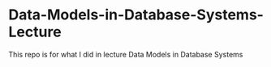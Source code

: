 # Data-Models-in-Database-Systems-Lecture
This repo is for what I did in lecture Data Models in Database Systems
